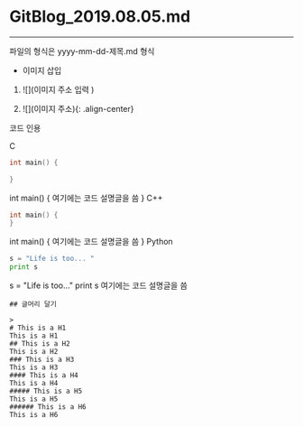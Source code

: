 # GitBlog_2019.08.05.md
---
> 
파일의 형식은    yyyy-mm-dd-제목.md 형식   

- 이미지 삽입
1. ![](이미지 주소 입력 )

2. ![](이미지 주소){: .align-center}

코드 인용

C
```c
int main() {
  
}
```
int main() {
 여기에는 코드 설명글을 씀 
}
C++
```cpp
int main() {
}
```
int main() {
  여기에는 코드 설명글을 씀 
}
Python
```python
s = "Life is too... "
print s
```
s = "Life is too..."
print s
여기에는 코드 설명글을 씀 
```
## 글머리 달기

> 
# This is a H1   
This is a H1  
## This is a H2  
This is a H2  
### This is a H3   
This is a H3   
#### This is a H4   
This is a H4   
##### This is a H5   
This is a H5   
###### This is a H6  
This is a H6  
